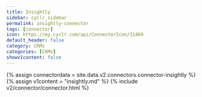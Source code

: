 ```yaml
---
title: Insightly
sidebar: cyclr_sidebar
permalink: insightly-connector
tags: [connector]
icon: https://my.cyclr.com/api/ConnectorIcon/11469
default_header: false
category: CRMs
categories: [CRMs]
showv1content: false
---
```

{% assign connectordata = site.data.v2.connectors.connector-insightly %}
{% assign v1content = "insightly.md" %}
{% include v2/connector/connector.html %}	